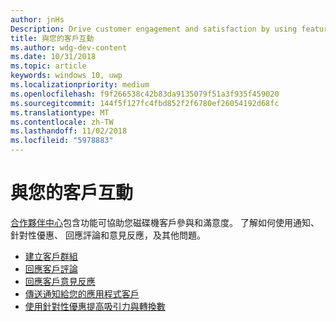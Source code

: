 ```yaml
---
author: jnHs
Description: Drive customer engagement and satisfaction by using features like notifications, targeted offers, responding to reviews and feedback, and more.
title: 與您的客戶互動
ms.author: wdg-dev-content
ms.date: 10/31/2018
ms.topic: article
keywords: windows 10, uwp
ms.localizationpriority: medium
ms.openlocfilehash: f9f266538c42b83da9135079f51a3f935f459020
ms.sourcegitcommit: 144f5f127fc4fbd852f2f6780ef26054192d68fc
ms.translationtype: MT
ms.contentlocale: zh-TW
ms.lasthandoff: 11/02/2018
ms.locfileid: "5978883"
---
```

# <a name="engage-with-your-customers"></a>與您的客戶互動

[合作夥伴中心](https://partner.microsoft.com/dashboard)包含功能可協助您磁碟機客戶參與和滿意度。 了解如何使用通知、 針對性優惠、 回應評論和意見反應，及其他問題。

-   [建立客戶群組](create-customer-groups.md)
-   [回應客戶評論](respond-to-customer-reviews.md)
-   [回應客戶意見反應](respond-to-customer-feedback.md)
-   [傳送通知給您的應用程式客戶](send-push-notifications-to-your-apps-customers.md)
-   [使用針對性優惠提高吸引力與轉換數](use-targeted-offers-to-maximize-engagement-and-conversions.md)

 
